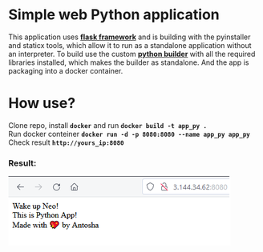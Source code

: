 # Simple web Python application

This application uses **[flask framework](https://flask.palletsprojects.com/en/2.0.x/)** and is building with the pyinstaller and staticx tools, which allow it to run as a standalone application without an interpreter.
To build use the custom **[python builder](https://hub.docker.com/layers/159379567/privetkakdela/devops_course/python_builder/images/sha256-0e06bcb4775030a27d6893093a732bce05d1a28e6d5908b376fd93198009e0b3?context=repo)** with all the required libraries installed, which makes the builder as standalone.
And the app is packaging into a docker container.

# How use?

Clone repo, install **```docker```** and run **```docker build -t app_py .```**  
Run docker conteiner **```docker run -d -p 8080:8080 --name app_py app_py```**  
Check result **```http://yours_ip:8080```**

### Result:
![app_py](/pic/res.png)